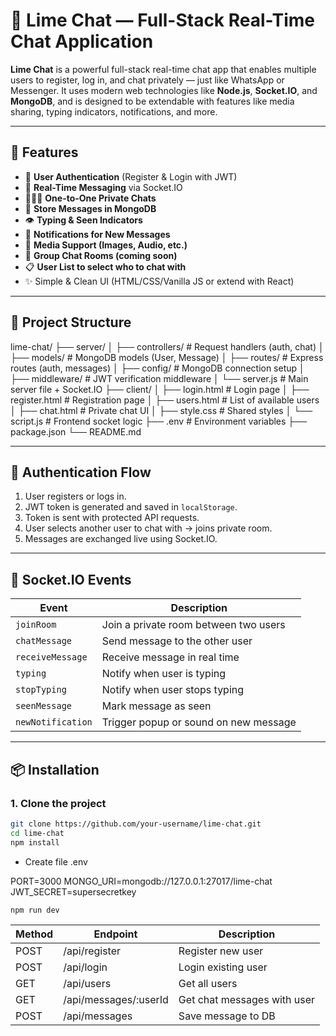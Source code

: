 # 💬 Lime Chat — Full-Stack Real-Time Chat Application

**Lime Chat** is a powerful full-stack real-time chat app that enables multiple users to register, log in, and chat privately — just like WhatsApp or Messenger. It uses modern web technologies like **Node.js**, **Socket.IO**, and **MongoDB**, and is designed to be extendable with features like media sharing, typing indicators, notifications, and more.

---

## 🚀 Features

- 🔐 **User Authentication** (Register & Login with JWT)
- 💬 **Real-Time Messaging** via Socket.IO
- 🧑‍🤝‍🧑 **One-to-One Private Chats**
- 💾 **Store Messages in MongoDB**
- 👁 **Typing & Seen Indicators**
- 📨 **Notifications for New Messages**
- 🎥 **Media Support (Images, Audio, etc.)**
- 👥 **Group Chat Rooms (coming soon)**
- 📋 **User List to select who to chat with**
- ✨ Simple & Clean UI (HTML/CSS/Vanilla JS or extend with React)

---

## 🧱 Project Structure

lime-chat/
├── server/
│ ├── controllers/ # Request handlers (auth, chat)
│ ├── models/ # MongoDB models (User, Message)
│ ├── routes/ # Express routes (auth, messages)
│ ├── config/ # MongoDB connection setup
│ ├── middleware/ # JWT verification middleware
│ └── server.js # Main server file + Socket.IO
├── client/
│ ├── login.html # Login page
│ ├── register.html # Registration page
│ ├── users.html # List of available users
│ ├── chat.html # Private chat UI
│ ├── style.css # Shared styles
│ └── script.js # Frontend socket logic
├── .env # Environment variables
├── package.json
└── README.md


---

## 🔐 Authentication Flow

1. User registers or logs in.
2. JWT token is generated and saved in `localStorage`.
3. Token is sent with protected API requests.
4. User selects another user to chat with → joins private room.
5. Messages are exchanged live using Socket.IO.

---

## 🧠 Socket.IO Events

| Event            | Description                                 |
|------------------|---------------------------------------------|
| `joinRoom`       | Join a private room between two users       |
| `chatMessage`    | Send message to the other user              |
| `receiveMessage` | Receive message in real time                |
| `typing`         | Notify when user is typing                  |
| `stopTyping`     | Notify when user stops typing               |
| `seenMessage`    | Mark message as seen                        |
| `newNotification`| Trigger popup or sound on new message       |

---

## 📦 Installation

### 1. Clone the project

```bash
git clone https://github.com/your-username/lime-chat.git
cd lime-chat
npm install
```
- Create file .env
  
PORT=3000
MONGO_URI=mongodb://127.0.0.1:27017/lime-chat
JWT_SECRET=supersecretkey
```bash
npm run dev
```
| Method | Endpoint               | Description                 |
| ------ | ---------------------- | --------------------------- |
| POST   | /api/register          | Register new user           |
| POST   | /api/login             | Login existing user         |
| GET    | /api/users             | Get all users               |
| GET    | /api/messages/\:userId | Get chat messages with user |
| POST   | /api/messages          | Save message to DB          |
